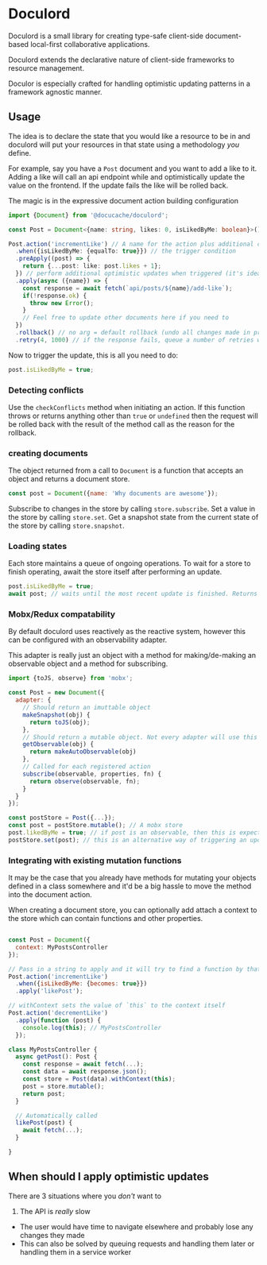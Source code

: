 # Doculord

Doculord is a small library for creating type-safe client-side document-based local-first collaborative applications.

Doculord extends the declarative nature of client-side frameworks to resource management. 

Doculor is especially crafted for handling optimistic updating patterns in a framework agnostic manner.

## Usage

The idea is to declare the state that you would like a resource to be in and doculord will put your resources in that state using a methodology _you_ define.

For example, say you have a `Post` document and you want to add a like to it. Adding a like will call an api endpoint while and optimistically update the value on the frontend. If the update fails the like will be rolled back.

The magic is in the expressive document action building configuration

```ts
import {Document} from '@docucache/doculord';

const Post = Document<{name: string, likes: 0, isLikedByMe: boolean}>();

Post.action('incrementLike') // A name for the action plus additional context such as a controller
  .when({isLikedByMe: {equalTo: true}}) // the trigger condition
  .preApply((post) => {
    return {...post: like: post.likes + 1};
  }) // perform additional optimistic updates when triggered (it's ideal not to trigger other actions)
  .apply(async ({name}) => {
    const response = await fetch(`api/posts/${name}/add-like`);
    if(!response.ok) {
      throw new Error();
    }
    // Feel free to update other documents here if you need to
  })
  .rollback() // no arg = default rollback (undo all changes made in preApply and apply)
  .retry(4, 1000) // if the response fails, queue a number of retries with a linear 1 second delay
```

Now to trigger the update, this is all you need to do:

```js
post.isLikedByMe = true;
```

### Detecting conflicts

Use the `checkConflicts` method when initiating an action. If this function throws or returns anything other than `true` or `undefined` then the request will be rolled back with the result of the method call as the reason for the rollback. 

### creating documents

The object returned from a call to `Document` is a function that accepts an object and returns a document store.

```js
const post = Document({name: 'Why documents are awesome'});
```

Subscribe to changes in the store by calling `store.subscribe`.
Set a value in the store by calling `store.set`.
Get a snapshot state from the current state of the store by calling `store.snapshot`. 

### Loading states

Each store maintains a queue of ongoing operations. To wait for a store to finish operating, await the store itself after performing an update.

```js
post.isLikedByMe = true;
await post; // waits until the most recent update is finished. Returns a snapshot of the post
```

### Mobx/Redux compatability

By default doculord uses reactively as the reactive system, however this can be configured with an observability adapter.

This adapter is really just an object with a method for making/de-making an observable object and a method for subscribing.

```js
import {toJS, observe} from 'mobx';

const Post = new Document({
  adapter: {
    // Should return an imuttable object
    makeSnapshot(obj) {
      return toJS(obj);
    },
    // Should return a mutable object. Not every adapter will use this method
    getObservable(obj) {
      return makeAutoObservable(obj)
    },
    // Called for each registered action
    subscribe(observable, properties, fn) {
      return observe(observable, fn);
    }
  }
});

const postStore = Post({...});
const post = postStore.mutable(); // A mobx store
post.likedByMe = true; // if post is an observable, then this is expected to automatically trigger updates, but
postStore.set(post); // this is an alternative way of triggering an update if the framework requires it
```

### Integrating with existing mutation functions

It may be the case that you already have methods for mutating your objects defined in a class somewhere and it'd be a big hassle to move the method into the document action.

When creating a document store, you can optionally add attach a context to the store which can contain functions and other properties.


```js

const Post = Document({
  context: MyPostsController
});

// Pass in a string to apply and it will try to find a function by that name in the context and call it 
Post.action('incrementLike')
  .when({isLikedByMe: {becomes: true}})
  .apply('likePost');

// withContext sets the value of `this` to the context itself
Post.action('decrementLike')
  .apply(function (post) {
    console.log(this); // MyPostsController
  });

class MyPostsController {
  async getPost(): Post {
    const response = await fetch(...);
    const data = await response.json();
    const store = Post(data).withContext(this);
    post = store.mutable();
    return post;
  }

  // Automatically called
  likePost(post) {
    await fetch(...);
  }

}

```

## When should I apply optimistic updates

There are 3 situations where you _don't_ want to 
1. The API is _really_ slow
  - The user would have time to navigate elsewhere and probably lose any changes they made
  - This can also be solved by queuing requests and handling them later or handling them in a service worker